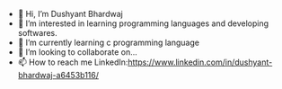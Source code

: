 - 👋 Hi, I’m Dushyant Bhardwaj
- 👀 I’m interested in learning programming languages and developing softwares.
- 🌱 I’m currently learning c programming language
- 💞️ I’m looking to collaborate on...
- 📫 How to reach me LinkedIn:https://www.linkedin.com/in/dushyant-bhardwaj-a6453b116/
